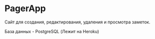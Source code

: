 # PagerApp
Сайт для создания, редактирования, удаления и просмотра заметок.

База данных - PostgreSQL (Лежит на Heroku)
